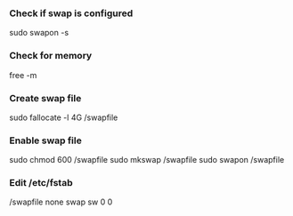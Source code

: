 ### Check if swap is configured

  sudo swapon -s 

### Check for memory

  free -m 

### Create swap file

  sudo fallocate -l 4G /swapfile

### Enable swap file

  sudo chmod 600 /swapfile
  sudo mkswap /swapfile
  sudo swapon /swapfile
  
  
### Edit /etc/fstab

  /swapfile   none    swap    sw    0   0